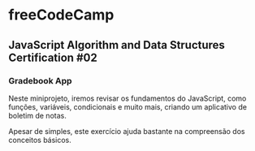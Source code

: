 # freeCodeCamp

## JavaScript Algorithm and Data Structures Certification #02

### Gradebook App

Neste miniprojeto, iremos revisar os fundamentos do JavaScript, como funções, variáveis, condicionais e muito mais, criando um aplicativo de boletim de notas.

Apesar de simples, este exercício ajuda bastante na compreensão dos conceitos básicos.
